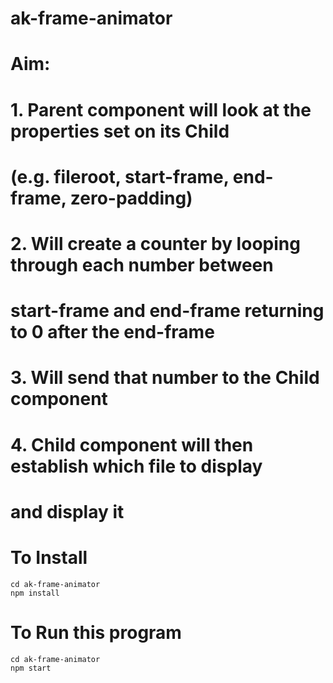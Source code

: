 # ak-frame-animator

# Aim:
# 1.  	Parent component will look at the properties set on its Child
# 		(e.g. fileroot, start-frame, end-frame, zero-padding)
# 2.	Will create a counter by looping through each number between 
#		start-frame and end-frame returning to 0 after the end-frame
# 3.	Will send that number to the Child component
# 4.	Child component will then establish which file to display
#		and display it
#

# To Install

    cd ak-frame-animator
    npm install


# To Run this program

	cd ak-frame-animator
	npm start

